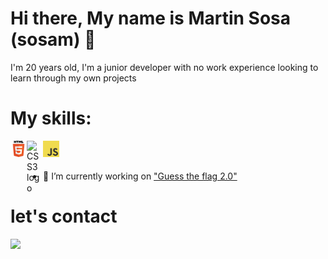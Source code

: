 # Hi there, My name is Martin Sosa (sosam) 👋
I'm 20 years old, I'm a junior developer with no work experience looking to learn through my own projects
# My skills:

<img align="left" alt="HTML5 logo" width="26px" src="https://raw.githubusercontent.com/github/explore/80688e429a7d4ef2fca1e82350fe8e3517d3494d/topics/html/html.png" />
<img align="left" alt="CSS3 logo" width="26px" src="https://user-images.githubusercontent.com/61896414/177214383-79574728-21d3-4131-a32e-ad44630fc665.svg" />
<img align="left" alt="JS logo" width="26px" src="https://raw.githubusercontent.com/github/explore/80688e429a7d4ef2fca1e82350fe8e3517d3494d/topics/javascript/javascript.png" />

<br><br>
- 🔭 I’m currently working on <a href="https://github.com/sosam1/Guess-the-flag-2.0.">"Guess the flag 2.0"</a>

# let's contact    
  <a href = "mailto:sosam1763@gmail.com">
    <img src="https://img.shields.io/badge/Gmail-D14836?style=for-the-badge&logo=gmail&logoColor=white" target="_blank">
  </a>
